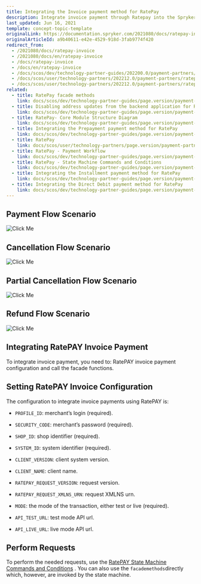 ```yaml
---
title: Integrating the Invoice payment method for RatePay
description: Integrate invoice payment through Ratepay into the Spryker-based shop.
last_updated: Jun 16, 2021
template: concept-topic-template
originalLink: https://documentation.spryker.com/2021080/docs/ratepay-invoice
originalArticleId: a9b40611-e42e-4529-918d-3fab9774f420
redirect_from:
  - /2021080/docs/ratepay-invoice
  - /2021080/docs/en/ratepay-invoice
  - /docs/ratepay-invoice
  - /docs/en/ratepay-invoice
  - /docs/scos/dev/technology-partner-guides/202200.0/payment-partners/ratepay/integrating-payment-methods-for-ratepay/integrating-the-invoice-payment-method-for-ratepay.html
  - /docs/scos/user/technology-partners/202212.0/payment-partners/ratepay/integrating-payment-methods-for-ratepay/integrating-the-invoice-payment-method-for-ratepay.html
  - /docs/scos/user/technology-partners/202212.0/payment-partners/ratepay/integrating-payment-methods-for-ratepay/integrating-the-invoice-payment-method-for-ratepay.html
related:
  - title: RatePay facade methods
    link: docs/scos/dev/technology-partner-guides/page.version/payment-partners/ratepay/ratepay-facade-methods.html
  - title: Disabling address updates from the backend application for RatePay
    link: docs/scos/dev/technology-partner-guides/page.version/payment-partners/ratepay/disabling-address-updates-from-the-backend-application-for-ratepay.html
  - title: RatePay- Core Module Structure Diagram
    link: docs/scos/dev/technology-partner-guides/page.version/payment-partners/ratepay/ratepay-core-module-structure-diagram.html
  - title: Integrating the Prepayment payment method for RatePay
    link: docs/scos/dev/technology-partner-guides/page.version/payment-partners/ratepay/integrating-payment-methods-for-ratepay//integrating-the-prepayment-payment-method-for-ratepay.html
  - title: RatePay
    link: docs/scos/user/technology-partners/page.version/payment-partners/ratepay.html
  - title: RatePay - Payment Workflow
    link: docs/scos/dev/technology-partner-guides/page.version/payment-partners/ratepay/ratepay-payment-workflow.html
  - title: RatePay - State Machine Commands and Conditions
    link: docs/scos/dev/technology-partner-guides/page.version/payment-partners/ratepay/ratepay-state-machine-commands-and-conditions.html
  - title: Integrating the Installment payment method for RatePay
    link: docs/scos/dev/technology-partner-guides/page.version/payment-partners/ratepay/integrating-payment-methods-for-ratepay//integrating-the-installment-payment-method-for-ratepay.html
  - title: Integrating the Direct Debit payment method for RatePay
    link: docs/scos/dev/technology-partner-guides/page.version/payment-partners/ratepay/integrating-payment-methods-for-ratepay/integrating-the-direct-debit-payment-method-for-ratepay.html
---
```


## Payment Flow Scenario

![Click Me](https://spryker.s3.eu-central-1.amazonaws.com/docs/Technology+Partners/Payment+Partners/Ratepay/ratepay-installment-payment-flow.png)

## Cancellation Flow Scenario

![Click Me](https://spryker.s3.eu-central-1.amazonaws.com/docs/Technology+Partners/Payment+Partners/Ratepay/ratepay-invoice-cancellation-flow.png)

## Partial Cancellation Flow Scenario

![Click Me](https://spryker.s3.eu-central-1.amazonaws.com/docs/Technology+Partners/Payment+Partners/Ratepay/ratepay-invoice-partial-cancellation-flow.png)

## Refund Flow Scenario
![Click Me](https://spryker.s3.eu-central-1.amazonaws.com/docs/Technology+Partners/Payment+Partners/Ratepay/ratepay-invoice-refund-flow.png)


## Integrating RatePAY Invoice Payment

To integrate invoice payment, you need to: RatePAY invoice payment configuration and call the facade functions.

## Setting RatePAY Invoice Configuration

The configuration to integrate invoice payments using RatePAY is:

* `PROFILE_ID`: merchant’s login (required).

* `SECURITY_CODE`: merchant’s password (required).

* `SHOP_ID`: shop identifier (required).

* `SYSTEM_ID`: system identifier (required).

* `CLIENT_VERSION`: client system version.

* `CLIENT_NAME`: client name.

* `RATEPAY_REQUEST_VERSION`: request version.

* `RATEPAY_REQUEST_XMLNS_URN`: request XMLNS urn.

* `MODE`: the mode of the transaction, either test or live (required).

* `API_TEST_URL`: test mode API url.

* `API_LIVE_URL`: live mode API url.

## Perform Requests

To perform the needed requests,  use the [RatePAY State Machine Commands and Conditions](/docs/pbc/all/payment-service-provider/{{page.version}}/third-party-integrations/ratepay/ratepay-state-machine-commands-and-conditions.html) . You can also use the `facademethods`directly which, however, are invoked by the state machine.
